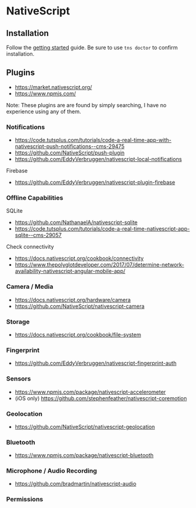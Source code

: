 # NativeScript

## Installation

Follow the [getting started](https://docs.nativescript.org/start/quick-setup) guide. Be sure to use `tns doctor` to confirm installation.

## Plugins

* https://market.nativescript.org/
* https://www.npmjs.com/ 

Note: These plugins are are found by simply searching, I have no experience using any of them.

### Notifications

* https://code.tutsplus.com/tutorials/code-a-real-time-app-with-nativescript-push-notifications--cms-29475
* https://github.com/NativeScript/push-plugin
* https://github.com/EddyVerbruggen/nativescript-local-notifications

Firebase

* https://github.com/EddyVerbruggen/nativescript-plugin-firebase

### Offline Capabilities

SQLite

* https://github.com/NathanaelA/nativescript-sqlite
* https://code.tutsplus.com/tutorials/code-a-real-time-nativescript-app-sqlite--cms-29057

Check connectivity

* https://docs.nativescript.org/cookbook/connectivity
* https://www.thepolyglotdeveloper.com/2017/07/determine-network-availability-nativescript-angular-mobile-app/

### Camera / Media

* https://docs.nativescript.org/hardware/camera
* https://github.com/NativeScript/nativescript-camera 

### Storage

* https://docs.nativescript.org/cookbook/file-system

### Fingerprint

* https://github.com/EddyVerbruggen/nativescript-fingerprint-auth

### Sensors

* https://www.npmjs.com/package/nativescript-accelerometer
* (iOS only) https://github.com/stephenfeather/nativescript-coremotion

### Geolocation

* https://github.com/NativeScript/nativescript-geolocation

### Bluetooth

* https://www.npmjs.com/package/nativescript-bluetooth

### Microphone / Audio Recording

* https://github.com/bradmartin/nativescript-audio

### Permissions
